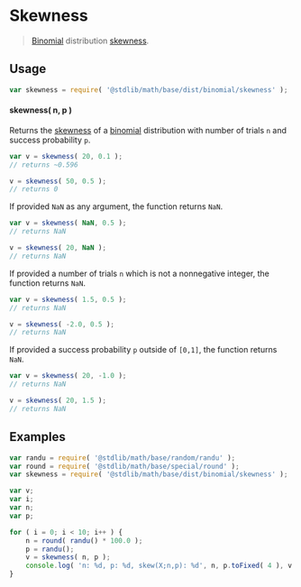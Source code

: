 # Skewness

> [Binomial][binomial] distribution [skewness][skewness].


<!-- Section to include introductory text. Make sure to keep an empty line after the intro `section` element and another before the `/section` close. -->

<section class="intro">

</section>

<!-- /.intro -->

<!-- Package usage documentation. -->

<section class="usage">

## Usage

``` javascript
var skewness = require( '@stdlib/math/base/dist/binomial/skewness' );
```

#### skewness( n, p )

Returns the [skewness][skewness] of a [binomial][binomial] distribution with number of trials `n` and success probability `p`.

``` javascript
var v = skewness( 20, 0.1 );
// returns ~0.596

v = skewness( 50, 0.5 );
// returns 0
```

If provided `NaN` as any argument, the function returns `NaN`.

``` javascript
var v = skewness( NaN, 0.5 );
// returns NaN

v = skewness( 20, NaN );
// returns NaN
```

If provided a number of trials `n` which is not a nonnegative integer, the function returns `NaN`.

``` javascript
var v = skewness( 1.5, 0.5 );
// returns NaN

v = skewness( -2.0, 0.5 );
// returns NaN
```

If provided a success probability `p` outside of `[0,1]`, the function returns `NaN`.

``` javascript
var v = skewness( 20, -1.0 );
// returns NaN

v = skewness( 20, 1.5 );
// returns NaN
```

</section>

<!-- /.usage -->

<!-- Package usage notes. Make sure to keep an empty line after the `section` element and another before the `/section` close. -->

<section class="notes">

</section>

<!-- /.notes -->

<!-- Package usage examples. -->

<section class="examples">

## Examples

``` javascript
var randu = require( '@stdlib/math/base/random/randu' );
var round = require( '@stdlib/math/base/special/round' );
var skewness = require( '@stdlib/math/base/dist/binomial/skewness' );

var v;
var i;
var n;
var p;

for ( i = 0; i < 10; i++ ) {
    n = round( randu() * 100.0 );
    p = randu();
    v = skewness( n, p );
    console.log( 'n: %d, p: %d, skew(X;n,p): %d', n, p.toFixed( 4 ), v.toFixed( 4 ) );
}
```

</section>

<!-- /.examples -->

<!-- Section to include cited references. If references are included, add a horizontal rule *before* the section. Make sure to keep an empty line after the `section` element and another before the `/section` close. -->

<section class="references">

</section>

<!-- /.references -->

<!-- Section for all links. Make sure to keep an empty line after the `section` element and another before the `/section` close. -->

<section class="links">

[binomial]: https://en.wikipedia.org/wiki/Binomial_distribution
[skewness]: https://en.wikipedia.org/wiki/Skewness

</section>

<!-- /.links -->
